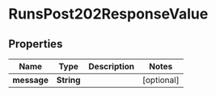 

# RunsPost202ResponseValue


## Properties

| Name | Type | Description | Notes |
|------------ | ------------- | ------------- | -------------|
|**message** | **String** |  |  [optional] |



